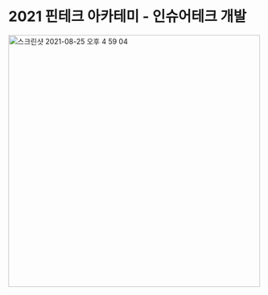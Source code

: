 # 2021 핀테크 아카테미 - 인슈어테크 개발 

<img width="500" alt="스크린샷 2021-08-25 오후 4 59 04" src="https://user-images.githubusercontent.com/33275130/130751455-92370912-75b1-4566-a978-47c6dcc45d13.png">
